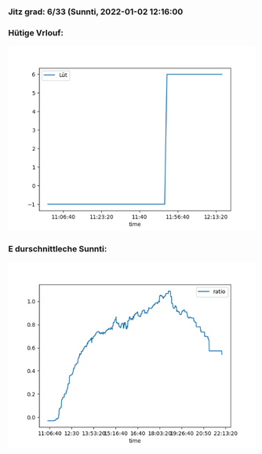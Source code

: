 ### Jitz grad: 6/33 (Sunnti, 2022-01-02 12:16:00

### Hütige Vrlouf:
![Graph](Today.png)

### E durschnittleche Sunnti:
![Graph](Sunnti.png)